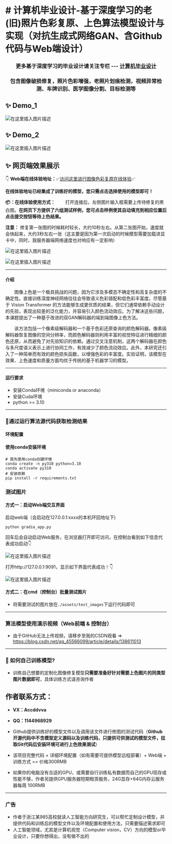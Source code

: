 # # 计算机毕业设计-基于深度学习的老(旧)照片色彩复原、上色算法模型设计与实现（对抗生成式网络GAN、含Github代码与Web端设计）

<h3><center>更多基于深度学习的毕业设计请关注专栏 --- <a href="http://t.csdnimg.cn/ZTAtt">计算机毕业设计</a></center></h3>

<h3><center>包含图像破损修复，照片色彩增强，老照片划痕检测，视频异常检测、车牌识别、医学图像分割、目标检测等</center></h3>



## :sparkles: Demo_1

![在这里插入图片描述](./images/a.jpg)

## :sparkles: Demo_2

![在这里插入图片描述](./images/b.jpg)



## :sparkles: 网页端效果展示

👇
**Web端在线体验地址：**:white_check_mark:[访问这里进行图像色彩复原在线体验](http://24740w35p4.imdo.co):white_check_mark:

**在线体验地址已经集成了训练好的模型，您只需点击选择使用的模型即可！**

**:package:：在线体验使用方式：**
&emsp;&emsp;打开连接后，左侧图片输入框需要上传待修复的黑白图。**在网页下方提供了六组测试样例，您可点击样例使其自动填充到相应位置后点击提交按钮等待上色结果。**

**注意：** 修复第一张图的时候耗时较长，大约10秒左右。从第二张图开始，速度就会快起来，大约3秒左右一张（这主要是因为第一次启动的时候模型需要加载进显卡中，同时，我服务器端网络速度也对响应有一定影响）

![在这里插入图片描述](./images/c.png)

![在这里插入图片描述](./images/c1.png)

<hr>


#### 介绍

&emsp;&emsp;图像上色是一个极具挑战的问题，因为它涉及多模态不确定性和高复杂度的不确定性。直接训练深度神经网络往往会导致语义色彩错配和低色彩丰富度。尽管基于 Vision Transformer 的方法能够生成更优质的结果，但它们通常依赖手动设计的先验，表现出较差的泛化能力，并容易引入颜色流动效应。为了解决这些问题，本课题提出了一种基于改进的双GAN解码器的端到端图像上色方法。

&emsp;&emsp;该方法包括一个像素级解码器和一个基于色彩还原查询的颜色解码器。像素级解码器恢复图像的空间分辨率，而颜色解码器则利用丰富的视觉特征进行精细的颜色还原，从而避免了对先验知识的依赖。通过交叉注意机制，这两个解码器在颜色与多尺度语义表示上进行协同工作，有效减少了颜色流动效应。此外，本研究还引入了一种简单而有效的颜色损失函数，以增强色彩的丰富度。实验证明，该模型在效果、上色速度和质量方面均优于传统的基于机器学习的模型。

<hr>

#### 运行要求

- 安装Conda环境（miniconda or anaconda）
- 安装Cuda环境
- python >= 3.10

<hr>


### 📌通过运行算法源代码获取检测结果

#### 环境配置

#### 使用conda安装环境

```
# 首先使用conda创建环境
conda create -n py310 python=3.10
conda activate py310
# 安装依赖
pip install -r requirements.txt 
```

### 测试图片

#### 方式一：启动Web端交互界面

 启动web端（会启动在127.0.0.1:xxxx的本机环回地址下)

```
python gradio_app.py
```

回车后会自动启动Web服务，在浏览器打开即可访问，在控制台看到如下信息代表成功启动👇

![在这里插入图片描述](./images/d.png)

打开http://127.0.0.1:9091，显示如下界面代表成功！👇

![在这里插入图片描述](./images/e.png)

#### 方式二：在cmd（控制台）批量测试图片

- 将需要测试的图片放在`./assets/test_images`下运行代码即可

<hr>

### 算法模型使用演示视频（Web前端 & 控制台）

- 由于GitHub无法上传视频，请移步至我的CSDN观看 => https://blog.csdn.net/qq_45566099/article/details/138611013

<hr>

### :wrench: 如何自己训练模型?

- 训练自己想要的定制化图像修复模型**只需要准备好针对需要上色图片的同类型图片数据即可**，具体训练方式请咨询作者



## 作者联系方式：

- **VX：Accddvva**
- **QQ：1144968929**

- Github提供训练好的模型文件以及调用该文件进行修图的测试代码（**Github开源代码中不含模型定义源码以及训练代码，只提供可供测试的模型文件，拉取Git代码后安装环境可进行上色效果测试**）
- 该项目完整代码 + 详细环境配置（如有需要可提供模型远程部署）+  Web端 + 训练方式 == 价格300RMB
- 如果你的电脑没有合适的GPU，或需要自行训练私有数据而自己的GPU现存或性能不够，作者另提供GPU服务器短期租赁服务，24G显存+64G内存云服务器每周 100RMB

<hr>

### 广告

- 作者于浙江某985高校就读人工智能方向研究生，可以帮忙定制设计模型，并提供代码和训练后的模型文件以及环境配置和使用方法，只需要描述需求即可
- 人工智能领域，尤其是计算机视觉（Computer vision，CV）方向的模型or毕业设计，只要你想得出，没有做不出的
